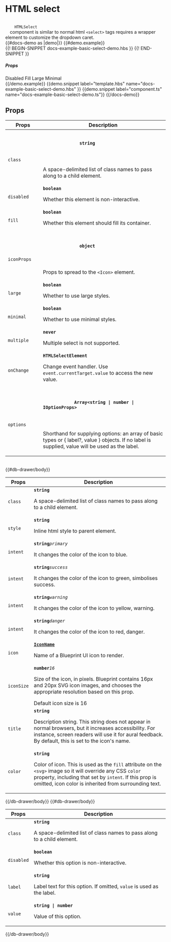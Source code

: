 # HTML select
<div class="bp3-running-text bp3-text-large">
  <code>
    HTMLSelect
  </code>
  component is similar to normal html
   <code>&lt;select&gt;</code>
  tags requires a wrapper element to customize the dropdown
        caret.
</div>
{{#docs-demo as |demo|}}
  {{#demo.example}}
    <div class="demo-container">
      <div
        class="docs-example-frame docs-example-frame-row"
        data-example-id="select"
      >
        <div class="docs-example">
          {{! BEGIN-SNIPPET docs-example-basic-select-demo.hbs }}
          <HtmlSelect
            @options={{OPTIONS}}
            @disabled={{disabled}}
            @fill={{fill}}
            @large={{large}}
            @minimal={{minimal}}
            @onChange={{action 'onChange'}}
           >
          </HtmlSelect>
          {{! END-SNIPPET }}
        </div>
        <div class="docs-example-options">
          <h5 class="bp3-heading">
            Props
          </h5>
        <Switch @onChange={{action "onPropsChange" "disabled"}} >Disabled</Switch>
        <Switch @onChange={{action "onPropsChange" "fill"}} >Fill</Switch>
        <Switch @onChange={{action "onPropsChange" "large"}}>Large</Switch>
        <Switch @onChange={{action "onPropsChange" "minimal"}} >Minimal</Switch>
      </div>
    </div>
    </div>
  {{/demo.example}}
  {{demo.snippet label="template.hbs" name="docs-example-basic-select-demo.hbs"
  }}
  {{demo.snippet label="component.ts" name="docs-example-basic-select-demo.ts"}}
{{/docs-demo}}

## Props
<div class="docs-modifiers-table bp3-running-text">
  <table class="bp3-html-table">
    <thead>
      <tr>
        <th>
          Props
        </th>
        <th>
          Description
        </th>
      </tr>
    </thead>
    <tbody>
      <tr>
        <td class="docs-prop-name">
          <code>
            class
          </code>
        </td>
        <td class="docs-prop-details">
          <code class="docs-prop-type">
            <strong>
              string
            </strong>
            <em class="docs-prop-default bp3-text-muted"></em>
          </code>
          <div class="docs-prop-description">
            <div class="docs-section">
              <div class="bp3-running-text">
                <p>
                  A space-delimited list of class names to pass along to a child element.
                </p>
              </div>
            </div>
          </div>
        </td>
      </tr>
        <tr>
            <td class="docs-prop-name"><code>disabled</code></td>
            <td class="docs-prop-details"><code class="docs-prop-type"><strong>boolean</strong><em class="docs-prop-default bp3-text-muted"></em></code>
                <div class="docs-prop-description">
                    <div class="docs-section">
                        <div class="bp3-running-text">
                            <p>Whether this element is non-interactive.</p>
                        </div>
                    </div>
                </div>
                <div class="docs-prop-tags"></div>
            </td>
        </tr>
        <tr>
            <td class="docs-prop-name"><code>fill</code></td>
            <td class="docs-prop-details"><code class="docs-prop-type"><strong>boolean</strong><em class="docs-prop-default bp3-text-muted"></em></code>
                <div class="docs-prop-description">
                    <div class="docs-section">
                        <div class="bp3-running-text">
                            <p>Whether this element should fill its container.</p>
                        </div>
                    </div>
                </div>
                <div class="docs-prop-tags"></div>
            </td>
        </tr>
      <tr>
        <td class="docs-prop-name">
          <code>
            iconProps
          </code>
        </td>
        <td class="docs-prop-details">
          <code class="docs-prop-type">
            <strong>
              <a {{action 'openIconProps'}}>object</a>
            </strong>
            <em class="docs-prop-default bp3-text-muted"></em>
          </code>
          <div class="docs-prop-description">
            <div class="docs-section">
              <div class="bp3-running-text">
                <p>
                Props to spread to the <code>&lt;Icon&gt;</code> element.
                </p>
              </div>
            </div>
          </div>
        </td>
      </tr>
    <tr>
        <td class="docs-prop-name"><code>large</code></td>
        <td class="docs-prop-details"><code class="docs-prop-type"><strong>boolean</strong><em class="docs-prop-default bp3-text-muted"></em></code>
            <div class="docs-prop-description">
                <div class="docs-section">
                    <div class="bp3-running-text">
                        <p>Whether to use large styles.</p>
                    </div>
                </div>
            </div>
            <div class="docs-prop-tags"></div>
        </td>
    </tr>
    <tr>
        <td class="docs-prop-name"><code>minimal</code></td>
        <td class="docs-prop-details"><code class="docs-prop-type"><strong>boolean</strong><em class="docs-prop-default bp3-text-muted"></em></code>
            <div class="docs-prop-description">
                <div class="docs-section">
                    <div class="bp3-running-text">
                        <p>Whether to use minimal styles.</p>
                    </div>
                </div>
            </div>
            <div class="docs-prop-tags"></div>
        </td>
    </tr>
    <tr>
        <td class="docs-prop-name"><code>multiple</code></td>
        <td class="docs-prop-details"><code class="docs-prop-type"><strong>never</strong><em class="docs-prop-default bp3-text-muted"></em></code>
            <div class="docs-prop-description">
                <div class="docs-section">
                    <div class="bp3-running-text">
                        <p>Multiple select is not supported.</p>
                    </div>
                </div>
            </div>
            <div class="docs-prop-tags"></div>
        </td>
    </tr>
    <tr>
        <td class="docs-prop-name"><code>onChange</code></td>
        <td class="docs-prop-details"><code class="docs-prop-type"><strong>HTMLSelectElement</strong><em class="docs-prop-default bp3-text-muted"></em></code>
            <div class="docs-prop-description">
                <div class="docs-section">
                    <div class="bp3-running-text">
                        <p>Change event handler. Use <code>event.currentTarget.value</code> to access the new value.</p>
                    </div>
                </div>
            </div>
            <div class="docs-prop-tags"></div>
        </td>
    </tr>
      <tr>
        <td class="docs-prop-name">
          <code>
            options
          </code>
        </td>
        <td class="docs-prop-details">
          <code class="docs-prop-type">
            <strong>
            Array&lt;string | number | <a {{action 'openOptionProps'}}>IOptionProps</a>&gt;
            </strong>
            <em class="docs-prop-default bp3-text-muted"></em>
          </code>
          <div class="docs-prop-description">
            <div class="docs-section">
              <div class="bp3-running-text">
                <p>
                Shorthand for supplying options: an array of basic types or { label?, value } objects. If no label is supplied, value
                will be used as the label.
                </p>
              </div>
            </div>
          </div>
        </td>
      </tr>
    </tbody>
  </table>
  <br />
</div>
<DbDrawer @isOpen={{isOpenIconDrawer}}  @autoFocus={{true}} @enforceFocus={{true}}
    @hasBackdrop={{true}}  @canOutsideClickClose={{true}}
    @canEscapeKeyClose={{true}} >
    {{#db-drawer/body}}
    <div class="docs-modifiers-table bp3-running-text">
        <table class="bp3-html-table">
            <thead>
                <tr>
                    <th>Props</th>
                    <th>Description</th>
                </tr>
            </thead>
            <tbody>
                <tr>
                    <td class="docs-prop-name"><code>class</code></td>
                    <td class="docs-prop-details"><code class="docs-prop-type"><strong>string</strong><em class="docs-prop-default bp3-text-muted"></em></code>
                        <div class="docs-prop-description">
                            <div class="docs-section">
                                <div class="bp3-running-text">
                                    <p>A space-delimited list of class names to pass along to a child element.</p>
                                </div>
                            </div>
                        </div>
                    </td>
                </tr>
                <tr>
                    <td class="docs-prop-name"><code>style</code></td>
                    <td class="docs-prop-details"><code class="docs-prop-type"><strong>string</strong><em class="docs-prop-default bp3-text-muted"></em></code>
                        <div class="docs-prop-description">
                            <div class="docs-section">
                                <div class="bp3-running-text">
                                    <p>Inline html style to parent element.</p>
                                </div>
                            </div>
                        </div>
                    </td>
                </tr>
                <tr>
                    <td class="docs-prop-name"><code>intent</code></td>
                    <td class="docs-prop-details"><code class="docs-prop-type"><strong>string</strong><em class="docs-prop-default bp3-text-muted">primary</em></code>
                        <div class="docs-prop-description">
                            <div class="docs-section">
                                <div class="bp3-running-text">
                                    <p>It changes the color of the icon to blue.</p>
                                </div>
                            </div>
                        </div>
                    </td>
                </tr>
                <tr>
                    <td class="docs-prop-name"><code>intent</code></td>
                    <td class="docs-prop-details"><code class="docs-prop-type"><strong>string</strong><em class="docs-prop-default bp3-text-muted">success</em></code>
                        <div class="docs-prop-description">
                            <div class="docs-section">
                                <div class="bp3-running-text">
                                    <p> It changes the color of the icon to green, simbolises success.</p>
                                </div>
                            </div>
                        </div>
                    </td>
                </tr>
                <tr>
                    <td class="docs-prop-name"><code>intent</code></td>
                    <td class="docs-prop-details"><code class="docs-prop-type"><strong>string</strong><em class="docs-prop-default bp3-text-muted">warning</em></code>
                        <div class="docs-prop-description">
                            <div class="docs-section">
                                <div class="bp3-running-text">
                                    <p> It changes the color of the icon to yellow, warning.</p>
                                </div>
                            </div>
                        </div>
                    </td>
                </tr>
                <tr>
                    <td class="docs-prop-name"><code>intent</code></td>
                    <td class="docs-prop-details"><code class="docs-prop-type"><strong>string</strong><em class="docs-prop-default bp3-text-muted">danger</em></code>
                        <div class="docs-prop-description">
                            <div class="docs-section">
                                <div class="bp3-running-text">
                                    <p> It changes the color of the icon to red, danger.</p>
                                </div>
                            </div>
                        </div>
                    </td>
                </tr>
                <tr>
                    <td class="docs-prop-name"><code>icon</code></td>
                    <td class="docs-prop-details"><code class="docs-prop-type"><strong><a href="/docs/icon/icons" id="ember1449" class="ember-view">IconName</a>  </strong><em class="docs-prop-default bp3-text-muted"></em></code>
                        <div class="docs-prop-description">
                            <div class="docs-section">
                                <div class="bp3-running-text">
                                    <p>Name of a Blueprint UI icon to render.</p>
                                </div>
                            </div>
                        </div>
                    </td>
                </tr>
                <tr>
                    <td class="docs-prop-name"><code>iconSize</code></td>
                    <td class="docs-prop-details"><code class="docs-prop-type"><strong>number</strong><em class="docs-prop-default bp3-text-muted">16</em></code>
                        <div class="docs-prop-description">
                            <div class="docs-section">
                                <div class="bp3-running-text">
                                    <p>Size of the icon, in pixels. Blueprint contains 16px and 20px SVG icon images, and
                                        chooses the appropriate resolution based on this prop.</p>
                                </div>
                            </div>
                        </div>
                        <div class="docs-prop-tags"><span class="bp3-tag bp3-minimal">
                                <span class="bp3-text-overflow-ellipsis bp3-fill">
                                    Default icon size is 16</span>
                            </span>
                        </div>
                    </td>
                </tr>
                <tr>
                    <td class="docs-prop-name"><code>title</code></td>
                    <td class="docs-prop-details"><code class="docs-prop-type"><strong>string </strong><em class="docs-prop-default bp3-text-muted"></em></code>
                        <div class="docs-prop-description">
                            <div class="docs-section">
                                <div class="bp3-running-text">
                                    <p>Description string. This string does not appear in normal browsers, but
                                        it increases accessibility. For instance, screen readers will use it for
                                        aural feedback. By default, this is set to the icon's name. </p>
                                </div>
                            </div>
                        </div>
                        <div class="docs-prop-tags"></div>
                    </td>
                </tr>
                <tr>
                    <td class="docs-prop-name"><code>color</code></td>
                    <td class="docs-prop-details"><code class="docs-prop-type"><strong>string</strong><em class="docs-prop-default bp3-text-muted"></em></code>
                        <div class="docs-prop-description">
                            <div class="docs-section">
                                <div class="bp3-running-text">
                                    <p>Color of icon. This is used as the <code>fill</code> attribute on the
                                        <code>&lt;svg&gt;</code>
                                        image
                                        so it will override any CSS <code>color</code> property, including that set by
                                        <code>intent</code>. If this prop is omitted, icon color is inherited from
                                        surrounding text.</p>
                                </div>
                            </div>
                        </div>
                        <div class="docs-prop-tags"></div>
                    </td>
                </tr>
            </tbody>
        </table>
    </div>
    {{/db-drawer/body}}
</DbDrawer>
<DbDrawer @isOpen={{isOpenOptionDrawer}} @autoFocus={{true}} @enforceFocus={{true}} @hasBackdrop={{true}}
    @canOutsideClickClose={{true}} @canEscapeKeyClose={{true}}>
    {{#db-drawer/body}}
<div class="docs-modifiers-table bp3-running-text">
    <table class="bp3-html-table">
        <thead>
            <tr>
                <th>Props</th>
                <th>Description</th>
            </tr>
        </thead>
        <tbody>
            <tr>
                <td class="docs-prop-name"><code>class</code></td>
                <td class="docs-prop-details"><code class="docs-prop-type"><strong>string</strong><em class="docs-prop-default bp3-text-muted"></em></code>
                    <div class="docs-prop-description">
                        <div class="docs-section">
                            <div class="bp3-running-text">
                                <p>A space-delimited list of class names to pass along to a child element.</p>
                            </div>
                        </div>
                    </div>
                </td>
            </tr>
            <tr>
                <td class="docs-prop-name"><code>disabled</code></td>
                <td class="docs-prop-details"><code class="docs-prop-type"><strong>boolean</strong><em class="docs-prop-default bp3-text-muted"></em></code>
                    <div class="docs-prop-description">
                        <div class="docs-section">
                            <div class="bp3-running-text">
                                <p>Whether this option is non-interactive.</p>
                            </div>
                        </div>
                    </div>
                    <div class="docs-prop-tags"></div>
                </td>
            </tr>
            <tr>
                <td class="docs-prop-name"><code>label</code></td>
                <td class="docs-prop-details"><code class="docs-prop-type"><strong>string</strong><em class="docs-prop-default bp3-text-muted"></em></code>
                    <div class="docs-prop-description">
                        <div class="docs-section">
                            <div class="bp3-running-text">
                                <p>Label text for this option. If omitted, <code>value</code> is used as the label.</p>
                            </div>
                        </div>
                    </div>
                    <div class="docs-prop-tags"></div>
                </td>
            </tr>
            <tr id="IOptionPropsTarget">
                <td class="docs-prop-name "><code>value </code></td>
                <td class="docs-prop-details"><code class="docs-prop-type"><strong>string | number</strong><em class="docs-prop-default bp3-text-muted"></em></code>
                    <div class="docs-prop-description">
                        <div class="docs-section">
                            <div class="bp3-running-text">
                                <p>Value of this option.</p>
                            </div>
                        </div>
                    </div>
                </td>
            </tr>
        </tbody>
    </table>
</div>
    {{/db-drawer/body}}
</DbDrawer>